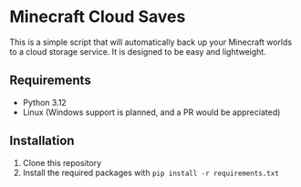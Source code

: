 # Minecraft Cloud Saves

This is a simple script that will automatically back up your Minecraft worlds to a cloud storage service. It is designed to be easy and lightweight.

## Requirements

- Python 3.12 
- Linux (Windows support is planned, and a PR would be appreciated)

## Installation

1. Clone this repository
2. Install the required packages with `pip install -r requirements.txt`